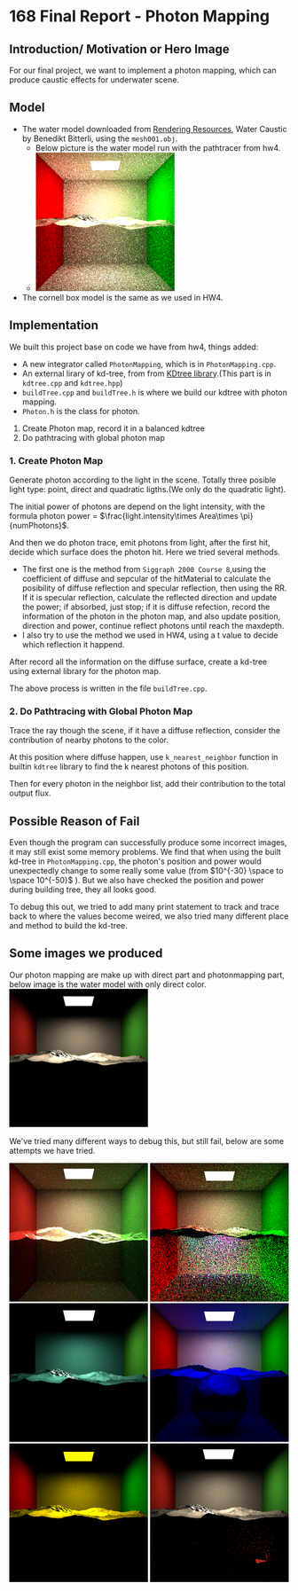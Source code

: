 # 168 Final Report - Photon Mapping

## Introduction/ Motivation or Hero Image

For our final project, we want to implement a photon mapping, which can produce caustic effects for underwater scene.

## Model

- The water model downloaded from [Rendering Resources](https://benedikt-bitterli.me/resources/), Water Caustic
by Benedikt Bitterli, using the `mesh001.obj`.
  - Below picture is the water model run with the pathtracer from hw4. 
  - <img src="168_final_scene/water_model_with_pathtracer.png" alt="Water Model" width="250"/>
- The cornell box model is the same as we used in HW4.

## Implementation

We built this project base on code we have from hw4, things added: 
- A new integrator called `PhotonMapping`, which is in `PhotonMapping.cpp`. 
- An external lirary of kd-tree, from from [KDtree library](https://github.com/cdalitz/kdtree-cpp).(This part is in `kdtree.cpp` and `kdtree.hpp`)
- `buildTree.cpp` and  `buildTree.h` is where we build our kdtree with photon mapping.
- `Photon.h` is the class for photon. 

1. Create Photon map, record it in a balanced kdtree
2. Do pathtracing with global photon map

### 1. Create Photon Map

Generate photon according to the light in the scene. Totally three posible light type: point, direct and quadratic ligths.(We only do the quadratic light).

The initial power of photons are depend on the light intensity, with the formula photon power =  $\frac{light.intensity\times Area\times \pi}{numPhotons}$.

And then we do photon trace, emit photons from light, after the first hit, decide which surface does the photon hit. Here we tried several methods.

- The first one is the method from `Siggraph 2000 Course 8`,using the coefficient of diffuse and sepcular of the hitMaterial to calculate the posibility of diffuse reflection and specular reflection, then using the RR. If it is specular reflection, calculate the reflected direction and update the power; if absorbed, just stop; if it is diffuse refection, record the information of the photon in the photon map, and also update position, direction and power, continue reflect photons until reach the maxdepth.
- I also try to use the method we used in HW4, using a t value to decide which reflection it happend.

After record all the information on the diffuse surface, create a kd-tree using external library for the photon map.

The above process is written in the file `buildTree.cpp`.

### 2. Do Pathtracing with Global Photon Map

Trace the ray though the scene, if it have a diffuse reflection, consider the contribution of nearby photons to the color.

At this position where diffuse happen, use `k_nearest_neighbor` function in builtin `kdtree` library to find the k nearest photons of this position.

Then for every photon in the neighbor list, add their contribution to the total output flux.

## Possible Reason of Fail

Even though the program can successfully produce some incorrect images, it may still exist some memory problems. We find that when using the built kd-tree in `PhotonMapping.cpp`, the photon's position and power would unexpectedly change to some really some value (from $10^{-30} \space to \space 10^{-50}$ ). But we also have checked the position and power during building tree, they all looks good.

To debug this out, we tried to add many print statement to track and trace back to where the values become weired, we also tried many different place and method to build the kd-tree. 

## Some images we produced 

Our photon mapping are make up with direct part and photonmapping part, below image is the water model with only direct color. 
<img src="168_final_scene/only_direct.png" alt="failed1" width="250"/>

We've tried many different ways to debug this, but still fail, below are some attempts we have tried. 

<p float="left">
  <img src="168_final_scene/failed_attemp_4.png" alt="failed4" width="250" height="250"/>
  <img src="168_final_scene/failed_attemp_6.png" alt="failed6" width="250" height="250"/>
  <img src="168_final_scene/failed_attemp_2.png" alt="failed2" width="250" height="250"/>
  <img src="168_final_scene/failed_attemp_5.png" alt="failed5" width="250" height="250"/>
  <img src="168_final_scene/failed_attemp_7.png" alt="failed7" width="250" height="250"/>
  <img src="168_final_scene/failed_attemp_1.png" alt="failed1" width="250" height="250"/>
</p>




